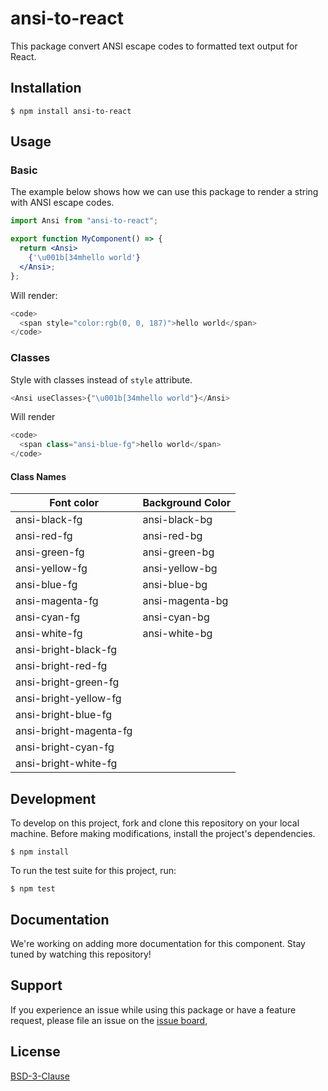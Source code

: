 # ansi-to-react

This package convert ANSI escape codes to formatted text output for React.

## Installation

```
$ npm install ansi-to-react
```

## Usage

### Basic

The example below shows how we can use this package to render a string with ANSI escape codes.

```jsx
import Ansi from "ansi-to-react";

export function MyComponent() => {
  return <Ansi>
    {'\u001b[34mhello world'}
  </Ansi>;
};
```

Will render:

```javascript
<code>
  <span style="color:rgb(0, 0, 187)">hello world</span>
</code>
```

### Classes

Style with classes instead of `style` attribute.

```javascript
<Ansi useClasses>{"\u001b[34mhello world"}</Ansi>
```

Will render

```javascript
<code>
  <span class="ansi-blue-fg">hello world</span>
</code>
```

#### Class Names

| Font color             | Background Color |
| ---------------------- | ---------------- |
| ansi-black-fg          | ansi-black-bg    |
| ansi-red-fg            | ansi-red-bg      |
| ansi-green-fg          | ansi-green-bg    |
| ansi-yellow-fg         | ansi-yellow-bg   |
| ansi-blue-fg           | ansi-blue-bg     |
| ansi-magenta-fg        | ansi-magenta-bg  |
| ansi-cyan-fg           | ansi-cyan-bg     |
| ansi-white-fg          | ansi-white-bg    |
| ansi-bright-black-fg   |
| ansi-bright-red-fg     |
| ansi-bright-green-fg   |
| ansi-bright-yellow-fg  |
| ansi-bright-blue-fg    |
| ansi-bright-magenta-fg |
| ansi-bright-cyan-fg    |
| ansi-bright-white-fg   |

## Development

To develop on this project, fork and clone this repository on your local machine. Before making modifications, install the project's dependencies.

```
$ npm install
```

To run the test suite for this project, run:

```
$ npm test
```

## Documentation

We're working on adding more documentation for this component. Stay tuned by watching this repository!

## Support

If you experience an issue while using this package or have a feature request, please file an issue on the [issue board](https://github.com/nteract/ansi-to-react/issues),

## License

[BSD-3-Clause](https://choosealicense.com/licenses/bsd-3-clause/)
